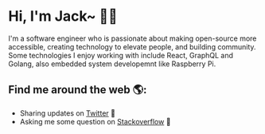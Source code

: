 # Hi, I'm Jack~  🧑‍💻

I'm a software engineer who is passionate about making open-source more accessible, creating technology to elevate people, and building community. Some technologies I enjoy working with include React, GraphQL and Golang, also embedded system developemnt like Raspberry Pi.


## Find me around the web 🌎:
- Sharing updates on <a href="https://twitter.com/chen86860">Twitter</a> 🏓
- Asking me some question on <a href="https://stackoverflow.com/users/4661426/jack-chen"> Stackoverflow</a> 🧐
